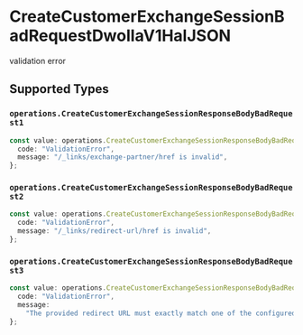 # CreateCustomerExchangeSessionBadRequestDwollaV1HalJSON

validation error


## Supported Types

### `operations.CreateCustomerExchangeSessionResponseBodyBadRequest1`

```typescript
const value: operations.CreateCustomerExchangeSessionResponseBodyBadRequest1 = {
  code: "ValidationError",
  message: "/_links/exchange-partner/href is invalid",
};
```

### `operations.CreateCustomerExchangeSessionResponseBodyBadRequest2`

```typescript
const value: operations.CreateCustomerExchangeSessionResponseBodyBadRequest2 = {
  code: "ValidationError",
  message: "/_links/redirect-url/href is invalid",
};
```

### `operations.CreateCustomerExchangeSessionResponseBodyBadRequest3`

```typescript
const value: operations.CreateCustomerExchangeSessionResponseBodyBadRequest3 = {
  code: "ValidationError",
  message:
    "The provided redirect URL must exactly match one of the configured URLs for the account",
};
```

